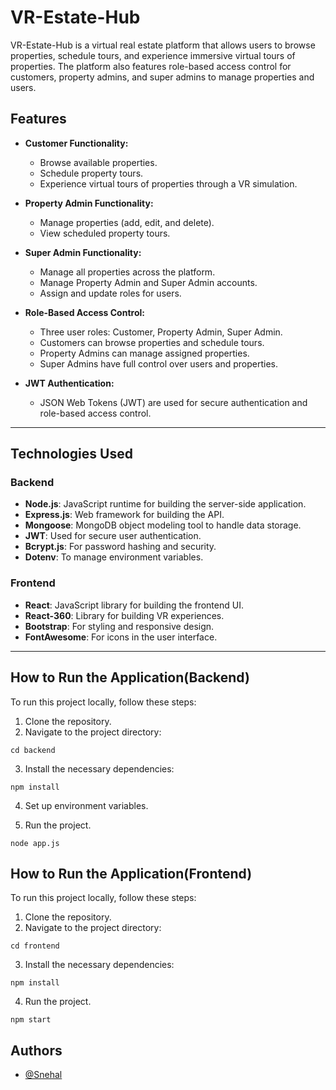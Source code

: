 # VR-Estate-Hub

VR-Estate-Hub is a virtual real estate platform that allows users to browse properties, schedule tours, and experience immersive virtual tours of properties. The platform also features role-based access control for customers, property admins, and super admins to manage properties and users.

## Features

- **Customer Functionality:**

  - Browse available properties.
  - Schedule property tours.
  - Experience virtual tours of properties through a VR simulation.

- **Property Admin Functionality:**

  - Manage properties (add, edit, and delete).
  - View scheduled property tours.

- **Super Admin Functionality:**

  - Manage all properties across the platform.
  - Manage Property Admin and Super Admin accounts.
  - Assign and update roles for users.

- **Role-Based Access Control:**

  - Three user roles: Customer, Property Admin, Super Admin.
  - Customers can browse properties and schedule tours.
  - Property Admins can manage assigned properties.
  - Super Admins have full control over users and properties.

- **JWT Authentication:**
  - JSON Web Tokens (JWT) are used for secure authentication and role-based access control.

---

## Technologies Used

### Backend

- **Node.js**: JavaScript runtime for building the server-side application.
- **Express.js**: Web framework for building the API.
- **Mongoose**: MongoDB object modeling tool to handle data storage.
- **JWT**: Used for secure user authentication.
- **Bcrypt.js**: For password hashing and security.
- **Dotenv**: To manage environment variables.

### Frontend

- **React**: JavaScript library for building the frontend UI.
- **React-360**: Library for building VR experiences.
- **Bootstrap**: For styling and responsive design.
- **FontAwesome**: For icons in the user interface.

---

## How to Run the Application(Backend)

To run this project locally, follow these steps:

1. Clone the repository.
2. Navigate to the project directory:

```
cd backend
```

3. Install the necessary dependencies:

```
npm install
```

4. Set up environment variables.

5. Run the project.

```
node app.js
```

## How to Run the Application(Frontend)

To run this project locally, follow these steps:

1. Clone the repository.
2. Navigate to the project directory:

```
cd frontend
```

3. Install the necessary dependencies:

```
npm install
```

4. Run the project.

```
npm start
```

## Authors

- [@Snehal](https://github.com/Snehal-Salvi)
